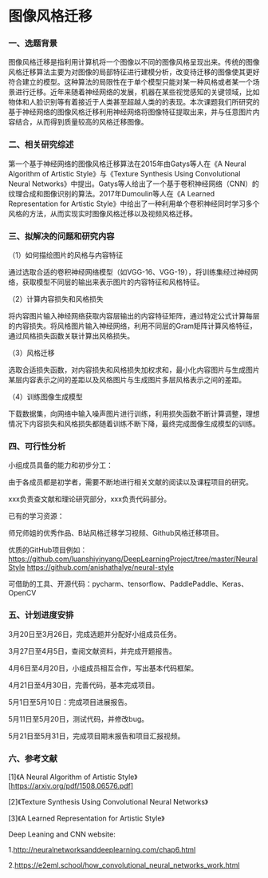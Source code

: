 # 图像风格迁移

### 一、**选题背景**

图像风格迁移是指利用计算机将一个图像以不同的图像风格呈现出来。传统的图像风格迁移算法主要为对图像的局部特征进行建模分析，改变待迁移的图像使其更好符合建立的模型。这种算法的局限性在于单个模型只能对某一种风格或者某一个场景进行迁移。近年来随着神经网络的发展，机器在某些视觉感知的关键领域，比如物体和人脸识别等有着接近于人类甚至超越人类的的表现。本次课题我们所研究的基于神经网络的图像风格迁移利用神经网络将图像特征提取出来，并与任意图片内容结合，从而得到质量较高的风格迁移图像。

### 二、**相关研究综述**

第一个基于神经网络的图像风格迁移算法在2015年由Gatys等人在《A Neural Algorithm of Artistic Style》与《Texture Synthesis Using Convolutional Neural Networks》中提出。Gatys等人给出了一个基于卷积神经网络（CNN）的纹理合成和图像识别的算法。2017年Dumoulin等人在《A Learned Representation for Artistic Style》中给出了一种利用单个卷积神经同时学习多个风格的方法，从而实现实时图像风格迁移以及视频风格迁移。

### 三、**拟解决的问题和研究内容**

（1）如何描绘图片的风格与内容特征

通过选取合适的卷积神经网络模型（如VGG-16、VGG-19），将训练集经过神经网络，获取模型不同层的输出来表示图片的内容特征和风格特征。

（2）计算内容损失和风格损失

将内容图片输入神经网络获取内容层输出的内容特征矩阵，通过特定公式计算每层的内容损失。将风格图片输入神经网络，利用不同层的Gram矩阵计算风格特征，通过风格损失函数关联计算出风格损失。

（3）风格迁移

选取合适损失函数，对内容损失和风格损失加权求和，最小化内容图片与生成图片某层内容表示之间的差距以及风格图片与生成图片多层风格表示之间的差距。

（4）训练图像生成模型

下载数据集，向网络中输入噪声图片进行训练，利用损失函数不断计算调整，理想情况下内容损失和风格损失都随着训练不断下降，最终完成图像生成模型的训练。

### **四、可行性分析**

小组成员具备的能力和初步分工：

由于各成员都是初学者，需要不断地进行相关文献的阅读以及课程项目的研究。

xxx负责查文献和理论研究部分，xxx负责代码部分。

已有的学习资源：

师兄师姐的优秀作品、B站风格迁移学习视频、Github风格迁移项目。

优质的GitHub项目例如：https://github.com/luanshiyinyang/DeepLearningProject/tree/master/NeuralStyle    https://github.com/anishathalye/neural-style 

可借助的工具、开源代码：pycharm、tensorflow、PaddlePaddle、Keras、OpenCV

### **五、计划进度安排**

3月20日至3月26日，完成选题并分配好小组成员任务。

3月27日至4月5日，查阅文献资料，并完成开题报告。

4月6日至4月20日，小组成员相互合作，写出基本代码框架。

4月21日至4月30日，完善代码，基本完成项目。

5月1日至5月10日：完成项目进展报告。

5月11日至5月20日，测试代码，并修改bug。

5月21日至5月31日，完成项目期末报告和项目汇报视频。

### 六、**参考文献**

[1]《A Neural Algorithm of Artistic Style》 [https://arxiv.org/pdf/1508.06576.pdf]

[2]《Texture Synthesis Using Convolutional Neural Networks》

[3]《A Learned Representation for Artistic Style》

Deep Leaning and CNN website:

1.http://neuralnetworksanddeeplearning.com/chap6.html

2.https://e2eml.school/how_convolutional_neural_networks_work.html	